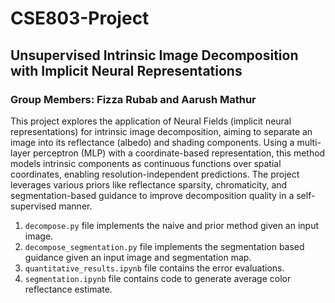# CSE803-Project
## Unsupervised Intrinsic Image Decomposition with Implicit Neural Representations

### Group Members: Fizza Rubab and Aarush Mathur

This project explores the application of Neural Fields (implicit neural representations) for intrinsic image decomposition, aiming to separate an image into its reflectance (albedo) and shading components. Using a multi-layer perceptron (MLP) with a coordinate-based representation, this method models intrinsic components as continuous functions over spatial coordinates, enabling resolution-independent predictions. The project leverages various priors like reflectance sparsity, chromaticity, and segmentation-based guidance to improve decomposition quality in a self-supervised manner.

1. `decompose.py` file implements the naive and prior method given an input image.
2. `decompose_segmentation.py` file implements the segmentation based guidance given an input image and segmentation map.
3. `quantitative_results.ipynb` file contains the error evaluations.
4. `segmentation.ipynb` file contains code to generate average color reflectance estimate.
